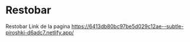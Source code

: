# Restobar
Restobar 
Link de la pagina 
https://6413db80bc97be5d029c12ae--subtle-piroshki-d6adc7.netlify.app/
